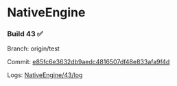# NativeEngine
### Build 43 :white_check_mark:

Branch: origin/test

Commit: [e85fc6e3632db9aedc4816507df48e833afa9f4d](https://github.com/LeiaInc/NativeEngine/commit/e85fc6e3632db9aedc4816507df48e833afa9f4d)

Logs: [NativeEngine/43/log](NativeEngine/43/log)


